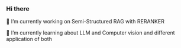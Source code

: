 ### Hi there 

🔭 I’m currently working on Semi-Structured RAG with RERANKER

🌱 I’m currently learning about LLM and Computer vision and different application of both
<!--
**Chackopii/chackopii** is a ✨ _special_ ✨ repository because its `README.md` (this file) appears on your GitHub profile.

Here are some ideas to get you started:

- 
- ...
- 👯 I’m looking to collaborate on ...
- 🤔 I’m looking for help with ...
- 💬 Ask me about ...
- 📫 How to reach me: ...
- 😄 Pronouns: ...
- ⚡ Fun fact: ...
-->
